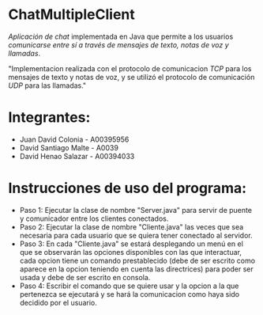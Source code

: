 # ChatMultipleClient

*Aplicación de chat* implementada en Java que permite a los usuarios *comunicarse entre sí a través de mensajes de texto, notas de voz y llamadas*.

"Implementacion realizada con el protocolo de comunicacion *TCP* para los mensajes de texto y notas de voz, y se utilizó el protocolo de comunicación *UDP* para las llamadas."

# Integrantes:

- Juan David Colonia - A00395956
- David Santiago Malte - A0039
- David Henao Salazar - A00394033

# Instrucciones de uso del programa:

- Paso 1: Ejecutar la clase de nombre "Server.java" para servir de puente y comunicador entre los clientes conectados.
- Paso 2: Ejecutar la clase de nombre "Cliente.java" las veces que sea necesaria para cada usuario que se quiera tener conectado al servidor.
- Paso 3: En cada "Cliente.java" se estará desplegando un menú en el que se observarán las opciones disponibles con las que interactuar, cada opcion tiene un comando prestablecido (debe de ser escrito como aparece en la opcion teniendo en cuenta las directrices) para poder ser usada y debe de ser escrito en consola.
- Paso 4: Escribir el comando que se quiere usar y la opcion a la que pertenezca se ejecutará y se hará la comunicacion como haya sido decidido por el usuario.
